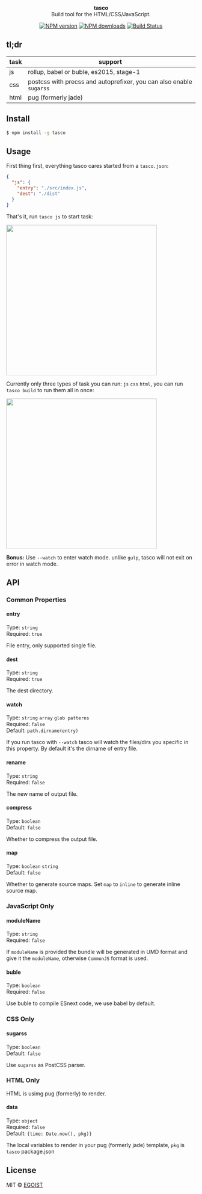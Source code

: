 <p align="center">
  <br><strong>tasco</strong><br>Build tool for the HTML/CSS/JavaScript.
</p>

<p align="center">
  <a href="https://npmjs.com/package/tasco"><img src="https://img.shields.io/npm/v/tasco.svg?style=flat-square" alt="NPM version"></a>
  <a href="https://npmjs.com/package/tasco"><img src="https://img.shields.io/npm/dm/tasco.svg?style=flat-square" alt="NPM downloads"></a>
  <a href="https://circleci.com/gh/egoist/tasco"><img src="https://img.shields.io/circleci/project/egoist/tasco/master.svg?style=flat-square" alt="Build Status"></a>
</p>

## tl;dr

|task|support|
|---|---|
|js|rollup, babel or buble, es2015, stage-1|
|css|postcss with precss and autoprefixer, you can also enable `sugarss`|
|html|pug (formerly jade)|

## Install

```bash
$ npm install -g tasco
```

## Usage

First thing first, everything tasco cares started from a `tasco.json`:

```json
{
  "js": {
    "entry": "./src/index.js",
    "dest": "./dist"
  }
}
```

That's it, run `tasco js` to start task:

<img src="http://ooo.0o0.ooo/2016/08/21/57b978488c3f9.png" width="400" />

Currently only three types of task you can run: `js` `css` `html`, you can run `tasco build` to run them all in once:

<img src="http://ooo.0o0.ooo/2016/08/21/57b97c3969920.png" width="400" />

**Bonus:** Use `--watch` to enter watch mode. unlike `gulp`, tasco will not exit on error in watch mode.

## API

### Common Properties

#### entry

Type: `string`<br>
Required: `true`

File entry, only supported single file.

#### dest

Type: `string`<br>
Required: `true`

The dest directory.

#### watch

Type: `string` `array` `glob patterns`<br>
Required: `false`<br>
Default: `path.dirname(entry)`

If you run tasco with `--watch` tasco will watch the files/dirs you specific in this property. By default it's the dirname of entry file.

#### rename

Type: `string`<br>
Required: `false`

The new name of output file.

#### compress

Type: `boolean`<br>
Default: `false`

Whether to compress the output file.

#### map

Type: `boolean` `string`<br>
Default: `false`

Whether to generate source maps. Set `map` to `inline` to generate inline source map.

### JavaScript Only

#### moduleName

Type: `string`<br>
Required: `false`

If `moduleName` is provided the bundle will be generated in UMD format and give it the `moduleName`, otherwise `CommonJS` format is used.

#### buble

Type: `boolean`<br>
Required: `false`

Use buble to compile ESnext code, we use babel by default.

### CSS Only

#### sugarss

Type: `boolean`<br>
Default: `false`

Use `sugarss` as PostCSS parser.

### HTML Only

HTML is usimg pug (formerly) to render.

#### data

Type: `object`<br>
Required: `false`<br>
Default: `{time: Date.now(), pkg)}`

The local variables to render in your pug (formerly jade) template, `pkg` is `tasco` package.json

## License

MIT © [EGOIST](https://github.com/egoist)
